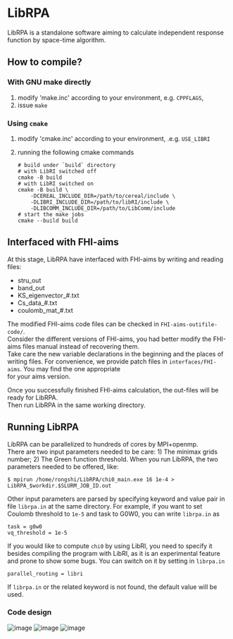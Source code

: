 # LibRPA

LibRPA is a standalone software aiming to calculate independent response function by space-time algorithm.

## How to compile?

### With GNU make directly

1. modify 'make.inc' according to your environment, e.g. `CPPFLAGS`,
2. issue `make`

### Using `cmake`

1. modify 'cmake.inc' according to your environment, .e.g. `USE_LIBRI`
2. running the following cmake commands

    ```shell
    # build under `build` directory
    # with LibRI switched off
    cmake -B build
    # with LibRI switched on
    cmake -B build \
        -DCEREAL_INCLUDE_DIR=/path/to/cereal/include \
        -DLIBRI_INCLUDE_DIR=/path/to/libRI/include \
        -DLIBCOMM_INCLUDE_DIR=/path/to/LibComm/include
    # start the make jobs
    cmake --build build
    ```

## Interfaced with FHI-aims

At this stage, LibRPA have interfaced with FHI-aims by writing and reading files:

- stru_out
- band_out
- KS_eigenvector_#.txt
- Cs_data_#.txt
- coulomb_mat_#.txt

The modified FHI-aims code files can be checked in `FHI-aims-outifile-code/`. \
Consider the different versions of FHI-aims, you had better modify the FHI-aims files manual instead of recovering them.\
Take care the new variable declarations in the beginning and the places of writing files.
For convenience, we provide patch files in `interfaces/FHI-aims`. You may find the one appropriate \
for your aims version.

Once you successfully finished FHI-aims calculation, the out-files will be ready for LibRPA. \
Then run LibRPA in the same working directory.

## Running LibRPA

LibRPA can be parallelized to hundreds of cores by MPI+openmp.\
There are two input parameters needed to be care: 1) The minimax grids number; 2) The Green function threshold.
When you run LibRPA, the two parameters needed to be offered, like:

```shell
$ mpirun /home/rongshi/LibRPA/chi0_main.exe 16 1e-4 > LibRPA_$workdir.$SLURM_JOB_ID.out
```

Other input parameters are parsed by specifying keyword and value pair in file `librpa.in` at the same directory.
For example, if you want to set Coulomb threshold to `1e-5` and task to G0W0, you can write `librpa.in` as

```
task = g0w0
vq_threshold = 1e-5
```

If you would like to compute `chi0` by using LibRI, you need to specify it besides compiling the program with LibRI,
as it is an experimental feature and prone to show some bugs.
You can switch on it by setting in `librpa.in`

```
parallel_routing = libri
```

If `librpa.in` or the related keyword is not found, the default value will be used.

### Code design

![image](docs/IMG/farmwork.png)
![image](docs/IMG/FHI-aims_interface.png)
![image](docs/IMG/parallell-schem.png)
